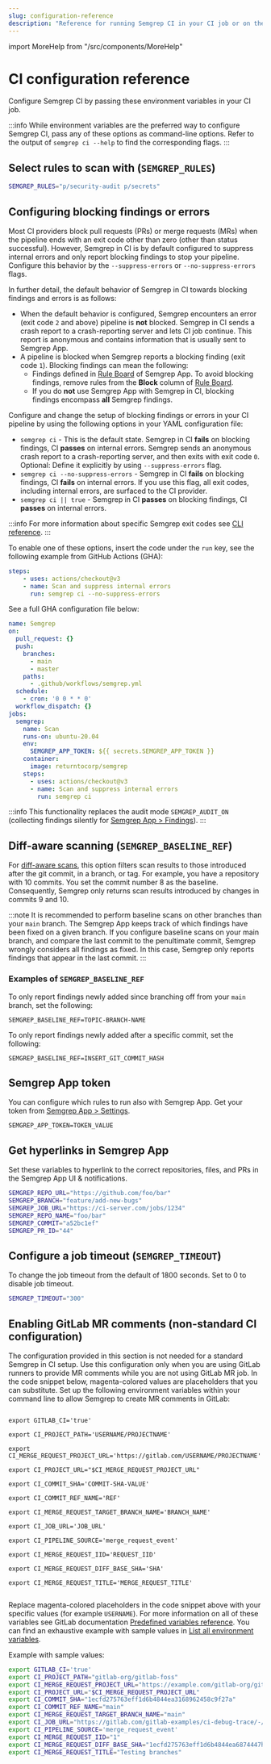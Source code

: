 ```yaml
---
slug: configuration-reference
description: "Reference for running Semgrep CI in your CI job or on the command line. Learn how to select rules to scan with, enable diff-aware scanning, connect to Semgrep App, and more."
---
```


import MoreHelp from "/src/components/MoreHelp"

# CI configuration reference

Configure Semgrep CI by passing these environment variables in your CI job.

:::info
While environment variables are the preferred way to configure Semgrep CI, pass any of these options as command-line options. Refer to the output of `semgrep ci --help` to find the corresponding flags.
:::

## Select rules to scan with (`SEMGREP_RULES`)

```sh
SEMGREP_RULES="p/security-audit p/secrets"
```

## Configuring blocking findings or errors

Most CI providers block pull requests (PRs) or merge requests (MRs) when the pipeline ends with an exit code other than zero (other than status successful). However, Semgrep in CI is by default configured to suppress internal errors and only report blocking findings to stop your pipeline. Configure this behavior by the `--suppress-errors` or `--no-suppress-errors` flags.

In further detail, the default behavior of Semgrep in CI towards blocking findings and errors is as follows:
- When the default behavior is configured, Semgrep encounters an error (exit code `2` and above) pipeline is **not** blocked. Semgrep in CI sends a crash report to a crash-reporting server and lets CI job continue. This report is anonymous and contains information that is usually sent to Semgrep App.
- A pipeline is blocked when Semgrep reports a blocking finding (exit code `1`). Blocking findings can mean the following:
    - Findings defined in [Rule Board](https://semgrep.dev/orgs/-/board) of Semgrep App. To avoid blocking findings, remove rules from the **Block** column of [Rule Board](https://semgrep.dev/orgs/-/board).
    - If you do **not** use Semgrep App with Semgrep in CI, blocking findings encompass **all** Semgrep findings.

Configure and change the setup of blocking findings or errors in your CI pipeline by using the following options in your YAML configuration file:

- `semgrep ci` - This is the default state. Semgrep in CI **fails** on blocking findings, CI **passes** on internal errors. Semgrep sends an anonymous crash report to a crash-reporting server, and then exits with exit code `0`. Optional: Define it explicitly by using `--suppress-errors` flag.
- `semgrep ci --no-suppress-errors` - Semgrep in CI **fails** on blocking findings, CI **fails** on internal errors. If you use this flag, all exit codes, including internal errors, are surfaced to the CI provider.
- `semgrep ci || true` - Semgrep in CI **passes** on blocking findings, CI **passes** on internal errors.

:::info
For more information about specific Semgrep exit codes see [CLI reference](../../cli-reference/#exit-codes).
:::

To enable one of these options, insert the code under the `run` key, see the following example from GitHub Actions (GHA):

```yaml
steps:
    - uses: actions/checkout@v3
    - name: Scan and suppress internal errors
      run: semgrep ci --no-suppress-errors
```

See a full GHA configuration file below:

```yaml
name: Semgrep
on:
  pull_request: {}
  push:
    branches:
      - main
      - master
    paths:
      - .github/workflows/semgrep.yml
  schedule:
    - cron: '0 0 * * 0'
  workflow_dispatch: {}
jobs:
  semgrep:
    name: Scan
    runs-on: ubuntu-20.04
    env:
      SEMGREP_APP_TOKEN: ${{ secrets.SEMGREP_APP_TOKEN }}
    container:
      image: returntocorp/semgrep
    steps:
      - uses: actions/checkout@v3
      - name: Scan and suppress internal errors
        run: semgrep ci
```

:::info
This functionality replaces the audit mode `SEMGREP_AUDIT_ON` (collecting findings silently for [Semgrep App > Findings](https://semgrep.dev/manage/findings)).
:::

## Diff-aware scanning (`SEMGREP_BASELINE_REF`)

For [diff-aware scans](overview.md#features), this option filters scan results to those introduced after the git commit, in a branch, or tag. For example, you have a repository with 10 commits. You set the commit number 8 as the baseline. Consequently, Semgrep only returns scan results introduced by changes in commits 9 and 10.

:::note
It is recommended to perform baseline scans on other branches than your `main` branch. The Semgrep App keeps track of which findings have been fixed on a given branch. If you configure baseline scans on your main branch, and compare the last commit to the penultimate commit, Semgrep wrongly considers all findings as fixed. In this case, Semgrep only reports findings that appear in the last commit.
:::
 
### Examples of `SEMGREP_BASELINE_REF`

To only report findings newly added
since branching off from your `main` branch, set the following:
<pre class="language-bash"><code>SEMGREP_BASELINE_REF=<span className="placeholder">TOPIC-BRANCH-NAME</span></code></pre>

To only report findings newly added
after a specific commit, set the following:
<pre class="language-bash"><code>SEMGREP_BASELINE_REF=<span className="placeholder">INSERT_GIT_COMMIT_HASH</span></code></pre>

## Semgrep App token

You can configure which rules to run also with Semgrep App.
Get your token from [Semgrep App > Settings](https://semgrep.dev/manage/settings).

<pre class="language-bash"><code>SEMGREP_APP_TOKEN=<span className="placeholder">TOKEN_VALUE</span></code></pre>

## Get hyperlinks in Semgrep App

Set these variables to hyperlink to the correct repositories, files, and PRs
in the Semgrep App UI & notifications.

```sh
SEMGREP_REPO_URL="https://github.com/foo/bar"
SEMGREP_BRANCH="feature/add-new-bugs"
SEMGREP_JOB_URL="https://ci-server.com/jobs/1234"
SEMGREP_REPO_NAME="foo/bar"
SEMGREP_COMMIT="a52bc1ef"
SEMGREP_PR_ID="44"
```

## Configure a job timeout (`SEMGREP_TIMEOUT`)

To change the job timeout from the default of 1800 seconds. Set to 0 to disable job timeout.

```sh
SEMGREP_TIMEOUT="300"
```

## Enabling GitLab MR comments (non-standard CI configuration)

The configuration provided in this section is not needed for a standard Semgrep in CI setup. Use this configuration only when you are using GitLab runners to provide MR comments while you are not using GitLab MR job. In the code snippet below, magenta-colored values are placeholders that you can substitute. Set up the following environment variables within your command line to allow Semgrep to create MR comments in GitLab:

<pre class="language-bash"><code>
export GITLAB_CI='true'<br/>
export CI_PROJECT_PATH='<span className="placeholder">USERNAME</span>/<span className="placeholder">PROJECTNAME</span>'<br/>
export CI_MERGE_REQUEST_PROJECT_URL='https://gitlab.com/<span className="placeholder">USERNAME</span>/<span className="placeholder">PROJECTNAME</span>'<br/>
export CI_PROJECT_URL="$CI_MERGE_REQUEST_PROJECT_URL"<br/>
export CI_COMMIT_SHA='<span className="placeholder">COMMIT-SHA-VALUE</span>'<br/>
export CI_COMMIT_REF_NAME='<span className="placeholder">REF</span>'<br/>
export CI_MERGE_REQUEST_TARGET_BRANCH_NAME='<span className="placeholder">BRANCH_NAME</span>'<br/>
export CI_JOB_URL='<span className="placeholder">JOB_URL</span>'<br/>
export CI_PIPELINE_SOURCE='merge_request_event'<br/>
export CI_MERGE_REQUEST_IID='<span className="placeholder">REQUEST_IID</span>'<br/>
export CI_MERGE_REQUEST_DIFF_BASE_SHA='<span className="placeholder">SHA</span>'<br/>
export CI_MERGE_REQUEST_TITLE='<span className="placeholder">MERGE_REQUEST_TITLE</span>'<br/>
</code></pre>

Replace magenta-colored placeholders in the code snippet above with your specific values (for example <code><span className="placeholder">USERNAME</span></code>). For more information on all of these variables see GitLab documentation [Predefined variables reference](https://docs.gitlab.com/ee/ci/variables/predefined_variables.html). You can find an exhaustive example with sample values in [List all environment variables](https://docs.gitlab.com/ee/ci/variables/index.html#list-all-environment-variables).

Example with sample values:
```sh
export GITLAB_CI='true'
export CI_PROJECT_PATH="gitlab-org/gitlab-foss"
export CI_MERGE_REQUEST_PROJECT_URL="https://example.com/gitlab-org/gitlab-foss"
export CI_PROJECT_URL="$CI_MERGE_REQUEST_PROJECT_URL"
export CI_COMMIT_SHA="1ecfd275763eff1d6b4844ea3168962458c9f27a"
export CI_COMMIT_REF_NAME="main"
export CI_MERGE_REQUEST_TARGET_BRANCH_NAME="main"
export CI_JOB_URL="https://gitlab.com/gitlab-examples/ci-debug-trace/-/jobs/379424655"
export CI_PIPELINE_SOURCE='merge_request_event'
export CI_MERGE_REQUEST_IID="1"
export CI_MERGE_REQUEST_DIFF_BASE_SHA="1ecfd275763eff1d6b4844ea6874447h694gh23d"
export CI_MERGE_REQUEST_TITLE="Testing branches"
```

<MoreHelp />
